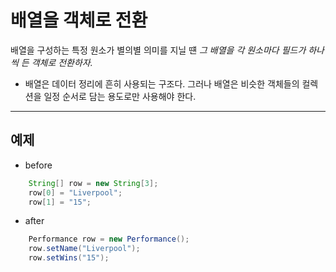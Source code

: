 # 배열을 객체로 전환

배열을 구성하는 특정 원소가 별의별 의미를 지닐 떈
*그 배열을 각 원소마다 필드가 하나씩 든 객체로 전환하자.*

* 배열은 데이터 정리에 흔히 사용되는 구조다. 그러나 배열은 비슷한 객체들의 컬렉션을 일정 순서로 담는 용도로만 사용해야 한다.

---

## 예제
* before
```java
	String[] row = new String[3];
	row[0] = "Liverpool";
	row[1] = "15";
```
* after
```java
	Performance row = new Performance();
	row.setName("Liverpool");
	row.setWins("15");

```